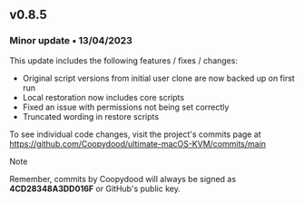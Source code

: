 ## v0.8.5
### Minor update • 13/04/2023

This update includes the following features / fixes / changes:

- Original script versions from initial user clone are now backed up on first run
- Local restoration now includes core scripts
- Fixed an issue with permissions not being set correctly
- Truncated wording in restore scripts

To see individual code changes, visit the project's commits page at https://github.com/Coopydood/ultimate-macOS-KVM/commits/main 

> [!NOTE]
> Remember, commits by Coopydood will always be signed as **4CD28348A3DD016F** or GitHub's public key. 
